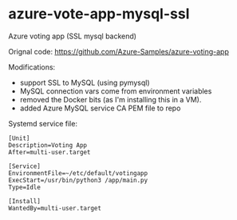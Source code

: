 # azure-vote-app-mysql-ssl
Azure voting app (SSL mysql backend)

Orignal code: https://github.com/Azure-Samples/azure-voting-app

Modifications:
 - support SSL to MySQL (using pymysql)
 - MySQL connection vars come from environment variables
 - removed the Docker bits (as I'm installing this in a VM).
 - added Azure MySQL service CA PEM file to repo

Systemd service file:
```
[Unit]
Description=Voting App
After=multi-user.target

[Service]
EnvironmentFile=~/etc/default/votingapp
ExecStart=/usr/bin/python3 /app/main.py
Type=Idle

[Install]
WantedBy=multi-user.target
```
